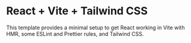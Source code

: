 # React + Vite + Tailwind CSS

This template provides a minimal setup to get React working in Vite with HMR, some ESLint and Prettier rules, and Tailwind CSS.